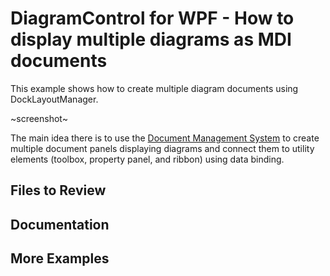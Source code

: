 # DiagramControl for WPF - How to display multiple diagrams as MDI documents

This example shows how to create multiple diagram documents using DockLayoutManager.

~screenshot~

The main idea there is to use the [Document Management System](https://docs.devexpress.com/WPF/18234/mvvm-framework/services/predefined-set/document-services/document-management-system) to create multiple document panels displaying diagrams and connect them to utility elements (toolbox, property panel, and ribbon) using data binding.

## Files to Review



## Documentation



## More Examples


